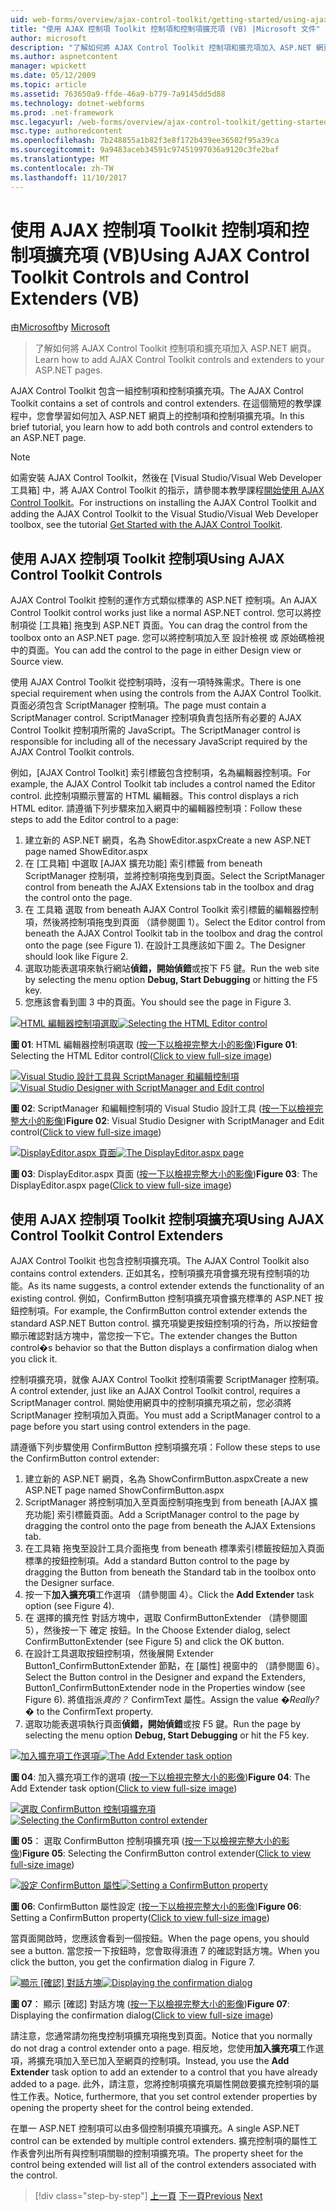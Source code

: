 ```yaml
---
uid: web-forms/overview/ajax-control-toolkit/getting-started/using-ajax-control-toolkit-controls-and-control-extenders-vb
title: "使用 AJAX 控制項 Toolkit 控制項和控制項擴充項 (VB) |Microsoft 文件"
author: microsoft
description: "了解如何將 AJAX Control Toolkit 控制項和擴充項加入 ASP.NET 網頁。"
ms.author: aspnetcontent
manager: wpickett
ms.date: 05/12/2009
ms.topic: article
ms.assetid: 763650a9-ffde-46a9-b779-7a9145dd5d88
ms.technology: dotnet-webforms
ms.prod: .net-framework
msc.legacyurl: /web-forms/overview/ajax-control-toolkit/getting-started/using-ajax-control-toolkit-controls-and-control-extenders-vb
msc.type: authoredcontent
ms.openlocfilehash: 7b248855a1b82f3e8f172b439ee36502f95a39ca
ms.sourcegitcommit: 9a9483aceb34591c97451997036a9120c3fe2baf
ms.translationtype: MT
ms.contentlocale: zh-TW
ms.lasthandoff: 11/10/2017
---
```

<a name="using-ajax-control-toolkit-controls-and-control-extenders-vb"></a><span data-ttu-id="3daf6-103">使用 AJAX 控制項 Toolkit 控制項和控制項擴充項 (VB)</span><span class="sxs-lookup"><span data-stu-id="3daf6-103">Using AJAX Control Toolkit Controls and Control Extenders (VB)</span></span>
====================
<span data-ttu-id="3daf6-104">由[Microsoft](https://github.com/microsoft)</span><span class="sxs-lookup"><span data-stu-id="3daf6-104">by [Microsoft](https://github.com/microsoft)</span></span>

> <span data-ttu-id="3daf6-105">了解如何將 AJAX Control Toolkit 控制項和擴充項加入 ASP.NET 網頁。</span><span class="sxs-lookup"><span data-stu-id="3daf6-105">Learn how to add AJAX Control Toolkit controls and extenders to your ASP.NET pages.</span></span>


<span data-ttu-id="3daf6-106">AJAX Control Toolkit 包含一組控制項和控制項擴充項。</span><span class="sxs-lookup"><span data-stu-id="3daf6-106">The AJAX Control Toolkit contains a set of controls and control extenders.</span></span> <span data-ttu-id="3daf6-107">在這個簡短的教學課程中，您會學習如何加入 ASP.NET 網頁上的控制項和控制項擴充項。</span><span class="sxs-lookup"><span data-stu-id="3daf6-107">In this brief tutorial, you learn how to add both controls and control extenders to an ASP.NET page.</span></span>

> [!NOTE] 
> 
> <span data-ttu-id="3daf6-108">如需安裝 AJAX Control Toolkit，然後在 [Visual Studio/Visual Web Developer 工具箱] 中，將 AJAX Control Toolkit 的指示，請參閱本教學課程[開始使用 AJAX Control Toolkit](get-started-with-the-ajax-control-toolkit-vb.md)。</span><span class="sxs-lookup"><span data-stu-id="3daf6-108">For instructions on installing the AJAX Control Toolkit and adding the AJAX Control Toolkit to the Visual Studio/Visual Web Developer toolbox, see the tutorial [Get Started with the AJAX Control Toolkit](get-started-with-the-ajax-control-toolkit-vb.md).</span></span>


## <a name="using-ajax-control-toolkit-controls"></a><span data-ttu-id="3daf6-109">使用 AJAX 控制項 Toolkit 控制項</span><span class="sxs-lookup"><span data-stu-id="3daf6-109">Using AJAX Control Toolkit Controls</span></span>

<span data-ttu-id="3daf6-110">AJAX Control Toolkit 控制的運作方式類似標準的 ASP.NET 控制項。</span><span class="sxs-lookup"><span data-stu-id="3daf6-110">An AJAX Control Toolkit control works just like a normal ASP.NET control.</span></span> <span data-ttu-id="3daf6-111">您可以將控制項從 [工具箱] 拖曳到 ASP.NET 頁面。</span><span class="sxs-lookup"><span data-stu-id="3daf6-111">You can drag the control from the toolbox onto an ASP.NET page.</span></span> <span data-ttu-id="3daf6-112">您可以將控制項加入至 設計檢視 或 原始碼檢視中的頁面。</span><span class="sxs-lookup"><span data-stu-id="3daf6-112">You can add the control to the page in either Design view or Source view.</span></span>

<span data-ttu-id="3daf6-113">使用 AJAX Control Toolkit 從控制項時，沒有一項特殊需求。</span><span class="sxs-lookup"><span data-stu-id="3daf6-113">There is one special requirement when using the controls from the AJAX Control Toolkit.</span></span> <span data-ttu-id="3daf6-114">頁面必須包含 ScriptManager 控制項。</span><span class="sxs-lookup"><span data-stu-id="3daf6-114">The page must contain a ScriptManager control.</span></span> <span data-ttu-id="3daf6-115">ScriptManager 控制項負責包括所有必要的 AJAX Control Toolkit 控制項所需的 JavaScript。</span><span class="sxs-lookup"><span data-stu-id="3daf6-115">The ScriptManager control is responsible for including all of the necessary JavaScript required by the AJAX Control Toolkit controls.</span></span>

<span data-ttu-id="3daf6-116">例如，[AJAX Control Toolkit] 索引標籤包含控制項，名為編輯器控制項。</span><span class="sxs-lookup"><span data-stu-id="3daf6-116">For example, the AJAX Control Toolkit tab includes a control named the Editor control.</span></span> <span data-ttu-id="3daf6-117">此控制項顯示豐富的 HTML 編輯器。</span><span class="sxs-lookup"><span data-stu-id="3daf6-117">This control displays a rich HTML editor.</span></span> <span data-ttu-id="3daf6-118">請遵循下列步驟來加入網頁中的編輯器控制項：</span><span class="sxs-lookup"><span data-stu-id="3daf6-118">Follow these steps to add the Editor control to a page:</span></span>

1. <span data-ttu-id="3daf6-119">建立新的 ASP.NET 網頁，名為 ShowEditor.aspx</span><span class="sxs-lookup"><span data-stu-id="3daf6-119">Create a new ASP.NET page named ShowEditor.aspx</span></span>
2. <span data-ttu-id="3daf6-120">在 [工具箱] 中選取 [AJAX 擴充功能] 索引標籤 from beneath ScriptManager 控制項，並將控制項拖曳到頁面。</span><span class="sxs-lookup"><span data-stu-id="3daf6-120">Select the ScriptManager control from beneath the AJAX Extensions tab in the toolbox and drag the control onto the page.</span></span>
3. <span data-ttu-id="3daf6-121">在 工具箱 選取 from beneath AJAX Control Toolkit 索引標籤的編輯器控制項，然後將控制項拖曳到頁面 （請參閱圖 1）。</span><span class="sxs-lookup"><span data-stu-id="3daf6-121">Select the Editor control from beneath the AJAX Control Toolkit tab in the toolbox and drag the control onto the page (see Figure 1).</span></span> <span data-ttu-id="3daf6-122">在設計工具應該如下圖 2。</span><span class="sxs-lookup"><span data-stu-id="3daf6-122">The Designer should look like Figure 2.</span></span>
4. <span data-ttu-id="3daf6-123">選取功能表選項來執行網站**偵錯，開始偵錯**或按下 F5 鍵。</span><span class="sxs-lookup"><span data-stu-id="3daf6-123">Run the web site by selecting the menu option **Debug, Start Debugging** or hitting the F5 key.</span></span>
5. <span data-ttu-id="3daf6-124">您應該會看到圖 3 中的頁面。</span><span class="sxs-lookup"><span data-stu-id="3daf6-124">You should see the page in Figure 3.</span></span>


<span data-ttu-id="3daf6-125">[![HTML 編輯器控制項選取](using-ajax-control-toolkit-controls-and-control-extenders-vb/_static/image1.jpg)](using-ajax-control-toolkit-controls-and-control-extenders-vb/_static/image1.png)</span><span class="sxs-lookup"><span data-stu-id="3daf6-125">[![Selecting the HTML Editor control](using-ajax-control-toolkit-controls-and-control-extenders-vb/_static/image1.jpg)](using-ajax-control-toolkit-controls-and-control-extenders-vb/_static/image1.png)</span></span>

<span data-ttu-id="3daf6-126">**圖 01**: HTML 編輯器控制項選取 ([按一下以檢視完整大小的影像](using-ajax-control-toolkit-controls-and-control-extenders-vb/_static/image2.png))</span><span class="sxs-lookup"><span data-stu-id="3daf6-126">**Figure 01**: Selecting the HTML Editor control([Click to view full-size image](using-ajax-control-toolkit-controls-and-control-extenders-vb/_static/image2.png))</span></span>


<span data-ttu-id="3daf6-127">[![Visual Studio 設計工具與 ScriptManager 和編輯控制項](using-ajax-control-toolkit-controls-and-control-extenders-vb/_static/image2.jpg)](using-ajax-control-toolkit-controls-and-control-extenders-vb/_static/image3.png)</span><span class="sxs-lookup"><span data-stu-id="3daf6-127">[![Visual Studio Designer with ScriptManager and Edit control](using-ajax-control-toolkit-controls-and-control-extenders-vb/_static/image2.jpg)](using-ajax-control-toolkit-controls-and-control-extenders-vb/_static/image3.png)</span></span>

<span data-ttu-id="3daf6-128">**圖 02**: ScriptManager 和編輯控制項的 Visual Studio 設計工具 ([按一下以檢視完整大小的影像](using-ajax-control-toolkit-controls-and-control-extenders-vb/_static/image4.png))</span><span class="sxs-lookup"><span data-stu-id="3daf6-128">**Figure 02**: Visual Studio Designer with ScriptManager and Edit control([Click to view full-size image](using-ajax-control-toolkit-controls-and-control-extenders-vb/_static/image4.png))</span></span>


<span data-ttu-id="3daf6-129">[![DisplayEditor.aspx 頁面](using-ajax-control-toolkit-controls-and-control-extenders-vb/_static/image3.jpg)](using-ajax-control-toolkit-controls-and-control-extenders-vb/_static/image5.png)</span><span class="sxs-lookup"><span data-stu-id="3daf6-129">[![The DisplayEditor.aspx page](using-ajax-control-toolkit-controls-and-control-extenders-vb/_static/image3.jpg)](using-ajax-control-toolkit-controls-and-control-extenders-vb/_static/image5.png)</span></span>

<span data-ttu-id="3daf6-130">**圖 03**: DisplayEditor.aspx 頁面 ([按一下以檢視完整大小的影像](using-ajax-control-toolkit-controls-and-control-extenders-vb/_static/image6.png))</span><span class="sxs-lookup"><span data-stu-id="3daf6-130">**Figure 03**: The DisplayEditor.aspx page([Click to view full-size image](using-ajax-control-toolkit-controls-and-control-extenders-vb/_static/image6.png))</span></span>


## <a name="using-ajax-control-toolkit-control-extenders"></a><span data-ttu-id="3daf6-131">使用 AJAX 控制項 Toolkit 控制項擴充項</span><span class="sxs-lookup"><span data-stu-id="3daf6-131">Using AJAX Control Toolkit Control Extenders</span></span>

<span data-ttu-id="3daf6-132">AJAX Control Toolkit 也包含控制項擴充項。</span><span class="sxs-lookup"><span data-stu-id="3daf6-132">The AJAX Control Toolkit also contains control extenders.</span></span> <span data-ttu-id="3daf6-133">正如其名，控制項擴充項會擴充現有控制項的功能。</span><span class="sxs-lookup"><span data-stu-id="3daf6-133">As its name suggests, a control extender extends the functionality of an existing control.</span></span> <span data-ttu-id="3daf6-134">例如，ConfirmButton 控制項擴充項會擴充標準的 ASP.NET 按鈕控制項。</span><span class="sxs-lookup"><span data-stu-id="3daf6-134">For example, the ConfirmButton control extender extends the standard ASP.NET Button control.</span></span> <span data-ttu-id="3daf6-135">擴充項變更按鈕控制項的行為，所以按鈕會顯示確認對話方塊中，當您按一下它。</span><span class="sxs-lookup"><span data-stu-id="3daf6-135">The extender changes the Button control�s behavior so that the Button displays a confirmation dialog when you click it.</span></span>

<span data-ttu-id="3daf6-136">控制項擴充項，就像 AJAX Control Toolkit 控制項需要 ScriptManager 控制項。</span><span class="sxs-lookup"><span data-stu-id="3daf6-136">A control extender, just like an AJAX Control Toolkit control, requires a ScriptManager control.</span></span> <span data-ttu-id="3daf6-137">開始使用網頁中的控制項擴充項之前，您必須將 ScriptManager 控制項加入頁面。</span><span class="sxs-lookup"><span data-stu-id="3daf6-137">You must add a ScriptManager control to a page before you start using control extenders in the page.</span></span>

<span data-ttu-id="3daf6-138">請遵循下列步驟使用 ConfirmButton 控制項擴充項：</span><span class="sxs-lookup"><span data-stu-id="3daf6-138">Follow these steps to use the ConfirmButton control extender:</span></span>

1. <span data-ttu-id="3daf6-139">建立新的 ASP.NET 網頁，名為 ShowConfirmButton.aspx</span><span class="sxs-lookup"><span data-stu-id="3daf6-139">Create a new ASP.NET page named ShowConfirmButton.aspx</span></span>
2. <span data-ttu-id="3daf6-140">ScriptManager 將控制項加入至頁面控制項拖曳到 from beneath [AJAX 擴充功能] 索引標籤頁面。</span><span class="sxs-lookup"><span data-stu-id="3daf6-140">Add a ScriptManager control to the page by dragging the control onto the page from beneath the AJAX Extensions tab.</span></span>
3. <span data-ttu-id="3daf6-141">在工具箱 拖曳至設計工具介面拖曳 from beneath 標準索引標籤按鈕加入頁面標準的按鈕控制項。</span><span class="sxs-lookup"><span data-stu-id="3daf6-141">Add a standard Button control to the page by dragging the Button from beneath the Standard tab in the toolbox onto the Designer surface.</span></span>
4. <span data-ttu-id="3daf6-142">按一下**加入擴充項**工作選項 （請參閱圖 4）。</span><span class="sxs-lookup"><span data-stu-id="3daf6-142">Click the **Add Extender** task option (see Figure 4).</span></span>
5. <span data-ttu-id="3daf6-143">在 選擇的擴充性 對話方塊中，選取 ConfirmButtonExtender （請參閱圖 5），然後按一下 確定 按鈕。</span><span class="sxs-lookup"><span data-stu-id="3daf6-143">In the Choose Extender dialog, select ConfirmButtonExtender (see Figure 5) and click the OK button.</span></span>
6. <span data-ttu-id="3daf6-144">在設計工具選取按鈕控制項，然後展開 Extender Button1\_ConfirmButtonExtender 節點，在 [屬性] 視窗中的 （請參閱圖 6）。</span><span class="sxs-lookup"><span data-stu-id="3daf6-144">Select the Button control in the Designer and expand the Extenders, Button1\_ConfirmButtonExtender node in the Properties window (see Figure 6).</span></span> <span data-ttu-id="3daf6-145">將值指派*真的？* ConfirmText 屬性。</span><span class="sxs-lookup"><span data-stu-id="3daf6-145">Assign the value *�Really?�* to the ConfirmText property.</span></span>
7. <span data-ttu-id="3daf6-146">選取功能表選項執行頁面**偵錯，開始偵錯**或按 F5 鍵。</span><span class="sxs-lookup"><span data-stu-id="3daf6-146">Run the page by selecting the menu option **Debug, Start Debugging** or hit the F5 key.</span></span>


<span data-ttu-id="3daf6-147">[![加入擴充項工作選項](using-ajax-control-toolkit-controls-and-control-extenders-vb/_static/image4.jpg)](using-ajax-control-toolkit-controls-and-control-extenders-vb/_static/image7.png)</span><span class="sxs-lookup"><span data-stu-id="3daf6-147">[![The Add Extender task option](using-ajax-control-toolkit-controls-and-control-extenders-vb/_static/image4.jpg)](using-ajax-control-toolkit-controls-and-control-extenders-vb/_static/image7.png)</span></span>

<span data-ttu-id="3daf6-148">**圖 04**: 加入擴充項工作的選項 ([按一下以檢視完整大小的影像](using-ajax-control-toolkit-controls-and-control-extenders-vb/_static/image8.png))</span><span class="sxs-lookup"><span data-stu-id="3daf6-148">**Figure 04**: The Add Extender task option([Click to view full-size image](using-ajax-control-toolkit-controls-and-control-extenders-vb/_static/image8.png))</span></span>


<span data-ttu-id="3daf6-149">[![選取 ConfirmButton 控制項擴充項](using-ajax-control-toolkit-controls-and-control-extenders-vb/_static/image5.jpg)](using-ajax-control-toolkit-controls-and-control-extenders-vb/_static/image9.png)</span><span class="sxs-lookup"><span data-stu-id="3daf6-149">[![Selecting the ConfirmButton control extender](using-ajax-control-toolkit-controls-and-control-extenders-vb/_static/image5.jpg)](using-ajax-control-toolkit-controls-and-control-extenders-vb/_static/image9.png)</span></span>

<span data-ttu-id="3daf6-150">**圖 05**： 選取 ConfirmButton 控制項擴充項 ([按一下以檢視完整大小的影像](using-ajax-control-toolkit-controls-and-control-extenders-vb/_static/image10.png))</span><span class="sxs-lookup"><span data-stu-id="3daf6-150">**Figure 05**: Selecting the ConfirmButton control extender([Click to view full-size image](using-ajax-control-toolkit-controls-and-control-extenders-vb/_static/image10.png))</span></span>


<span data-ttu-id="3daf6-151">[![設定 ConfirmButton 屬性](using-ajax-control-toolkit-controls-and-control-extenders-vb/_static/image6.jpg)](using-ajax-control-toolkit-controls-and-control-extenders-vb/_static/image11.png)</span><span class="sxs-lookup"><span data-stu-id="3daf6-151">[![Setting a ConfirmButton property](using-ajax-control-toolkit-controls-and-control-extenders-vb/_static/image6.jpg)](using-ajax-control-toolkit-controls-and-control-extenders-vb/_static/image11.png)</span></span>

<span data-ttu-id="3daf6-152">**圖 06**: ConfirmButton 屬性設定 ([按一下以檢視完整大小的影像](using-ajax-control-toolkit-controls-and-control-extenders-vb/_static/image12.png))</span><span class="sxs-lookup"><span data-stu-id="3daf6-152">**Figure 06**: Setting a ConfirmButton property([Click to view full-size image](using-ajax-control-toolkit-controls-and-control-extenders-vb/_static/image12.png))</span></span>


<span data-ttu-id="3daf6-153">當頁面開啟時，您應該會看到一個按鈕。</span><span class="sxs-lookup"><span data-stu-id="3daf6-153">When the page opens, you should see a button.</span></span> <span data-ttu-id="3daf6-154">當您按一下按鈕時，您會取得濆迶 7 的確認對話方塊。</span><span class="sxs-lookup"><span data-stu-id="3daf6-154">When you click the button, you get the confirmation dialog in Figure 7.</span></span>


<span data-ttu-id="3daf6-155">[![顯示 [確認] 對話方塊](using-ajax-control-toolkit-controls-and-control-extenders-vb/_static/image7.jpg)](using-ajax-control-toolkit-controls-and-control-extenders-vb/_static/image13.png)</span><span class="sxs-lookup"><span data-stu-id="3daf6-155">[![Displaying the confirmation dialog](using-ajax-control-toolkit-controls-and-control-extenders-vb/_static/image7.jpg)](using-ajax-control-toolkit-controls-and-control-extenders-vb/_static/image13.png)</span></span>

<span data-ttu-id="3daf6-156">**圖 07**： 顯示 [確認] 對話方塊 ([按一下以檢視完整大小的影像](using-ajax-control-toolkit-controls-and-control-extenders-vb/_static/image14.png))</span><span class="sxs-lookup"><span data-stu-id="3daf6-156">**Figure 07**: Displaying the confirmation dialog([Click to view full-size image](using-ajax-control-toolkit-controls-and-control-extenders-vb/_static/image14.png))</span></span>


<span data-ttu-id="3daf6-157">請注意，您通常請勿拖曳控制項擴充項拖曳到頁面。</span><span class="sxs-lookup"><span data-stu-id="3daf6-157">Notice that you normally do not drag a control extender onto a page.</span></span> <span data-ttu-id="3daf6-158">相反地，您使用**加入擴充項**工作選項，將擴充項加入至已加入至網頁的控制項。</span><span class="sxs-lookup"><span data-stu-id="3daf6-158">Instead, you use the **Add Extender** task option to add an extender to a control that you have already added to a page.</span></span> <span data-ttu-id="3daf6-159">此外，請注意，您將控制項擴充項屬性開啟要擴充控制項的屬性工作表。</span><span class="sxs-lookup"><span data-stu-id="3daf6-159">Notice, furthermore, that you set control extender properties by opening the property sheet for the control being extended.</span></span>

<span data-ttu-id="3daf6-160">在單一 ASP.NET 控制項可以由多個控制項擴充項擴充。</span><span class="sxs-lookup"><span data-stu-id="3daf6-160">A single ASP.NET control can be extended by multiple control extenders.</span></span> <span data-ttu-id="3daf6-161">擴充控制項的屬性工作表會列出所有與控制項關聯的控制項擴充項。</span><span class="sxs-lookup"><span data-stu-id="3daf6-161">The property sheet for the control being extended will list all of the control extenders associated with the control.</span></span>

>[!div class="step-by-step"]
<span data-ttu-id="3daf6-162">[上一頁](get-started-with-the-ajax-control-toolkit-vb.md)
[下一頁](creating-a-custom-ajax-control-toolkit-control-extender-vb.md)</span><span class="sxs-lookup"><span data-stu-id="3daf6-162">[Previous](get-started-with-the-ajax-control-toolkit-vb.md)
[Next](creating-a-custom-ajax-control-toolkit-control-extender-vb.md)</span></span>
